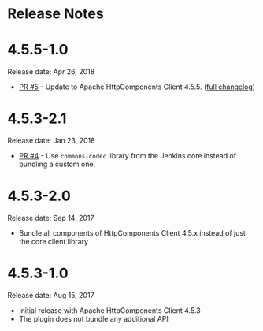 Release Notes
===

# 4.5.5-1.0

Release date: Apr 26, 2018

* [PR #5](https://github.com/jenkinsci/apache-httpcomponents-client-4-api-plugin/pull/5) -
Update to Apache HttpComponents Client 4.5.5. ([full changelog](https://github.com/apache/httpcomponents-client/blob/4.5.5/RELEASE_NOTES.txt))

# 4.5.3-2.1

Release date: Jan 23, 2018

* [PR #4](https://github.com/jenkinsci/apache-httpcomponents-client-4-api-plugin/pull/4) -
Use `commons-codec` library from the Jenkins core instead of bundling a custom one.

# 4.5.3-2.0

Release date: Sep 14, 2017

* Bundle all components of HttpComponents Client 4.5.x instead of just the core client library

# 4.5.3-1.0

Release date: Aug 15, 2017

* Initial release with Apache HttpComponents Client 4.5.3
* The plugin does not bundle any additional API

